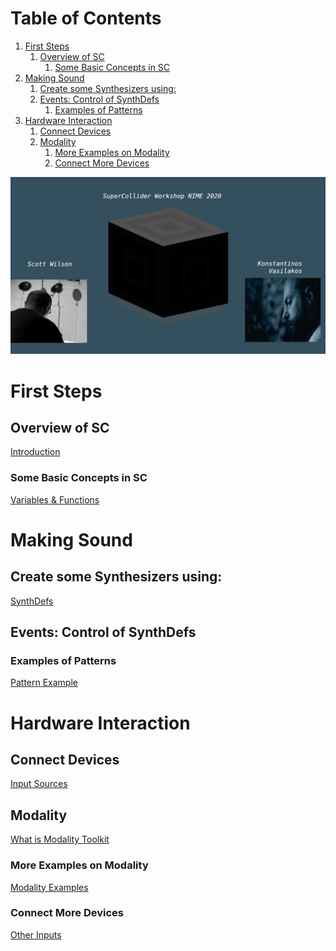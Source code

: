 
# Table of Contents

1.  [First Steps](#org18b1ff8)
    1.  [Overview of SC](#orgdc0a013)
        1.  [Some Basic Concepts in SC](#org6ba1ba1)
2.  [Making Sound](#org53d6f58)
    1.  [Create some Synthesizers using:](#org524ae66)
    2.  [Events: Control of SynthDefs](#org5572af5)
        1.  [Examples of Patterns](#org5840b8b)
3.  [Hardware Interaction](#org641270b)
    1.  [Connect Devices](#org320203a)
    2.  [Modality](#org3c73420)
        1.  [More Examples on Modality](#org2d8fc56)
        2.  [Connect More Devices](#org201479a)

![img](./img/sc-workshop-NIME2020.png)


<a id="org18b1ff8"></a>

# First Steps


<a id="orgdc0a013"></a>

## Overview of SC

[Introduction](first-steps/Introduction.md)


<a id="org6ba1ba1"></a>

### Some Basic Concepts in SC

[Variables & Functions](first-steps/Basics.md)


<a id="org53d6f58"></a>

# Making Sound


<a id="org524ae66"></a>

## Create some Synthesizers using:

[SynthDefs](first-steps/SynthDefs.md)


<a id="org5572af5"></a>

## Events: Control of SynthDefs


<a id="org5840b8b"></a>

### Examples of Patterns

[Pattern Example](Interaction/Pattern-examples.md)


<a id="org641270b"></a>

# Hardware Interaction


<a id="org320203a"></a>

## Connect Devices

[Input Sources](Interaction/Input-Sources.md)


<a id="org3c73420"></a>

## Modality

[What is Modality Toolkit](https://modalityteam.github.io)


<a id="org2d8fc56"></a>

### More Examples on Modality

[Modality Examples](Interaction/Modality-Examples.md)


<a id="org201479a"></a>

### Connect More Devices

[Other Inputs](Interaction/Other-Inputs.md)

